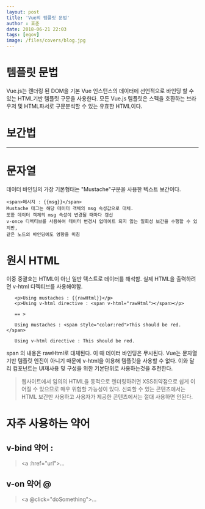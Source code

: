 ```yaml
---
layout: post
title: 'Vue의 템플릿 문법'
author : 효준
date: 2018-06-21 22:03
tags: [egov]
image: /files/covers/blog.jpg
---
```


# 템플릿 문법

Vue.js는 렌더링 된 DOM을 기본 Vue 인스턴스의 데이터에 선언적으로 바인딩 할 수 있는 HTML기반 템플릿 구문을
사용한다. 모든 Vue.js 템플릿은 스펙을 호환하는 브라우저 및 HTML파서로 구문분석할 수 있는 유효한 HTML이다.

# 보간법
<hr>

# 문자열
 데이터 바인딩의 가장 기본형태는 "Mustache"구문을 사용한 텍스트 보간이다.

 ```
 <span>메시지 : {{msg}}</span>
 Mustache 태그는 해당 데이터 객체의 msg 속성값으로 대체.
 또한 데이터 객체의 msg 속성이 변경될 때마다 갱신
 v-once 디렉티브를 사용하여 데이터 변경시 업데이트 되지 않는 일회성 보간을 수행할 수 있지만,
 같은 노드의 바인딩에도 영향을 미침
 ```

 # 원시 HTML

 이중 중괄호는 HTML이 아닌 일반 텍스트로 데이터를 해석함. 실제 HTML을 출력하려면 v-html 디렉티브를 사용해야함.

 ```
    <p>Using mustaches : {{rawHtml}}</p>
    <p>Using v-html directive : <span v-html="rawHtml"></span></p>

    == >

    Using mustaches : <span style="color:red">This should be red.</span>

    Using v-html directive : This should be red.

 ```

 span 의 내용은 rawHtml로 대체된다. 이 때 데이터 바인딩은 무시된다. Vue는 문자열 기반
 템플릿 엔진이 아니기 때문에 v-html을 이용해 템플릿을 사용할 수 없다. 이와 달리
 컴포넌트는 UI재사용 및 구성을 위한 기본단위로 사용하는것을 추천한다.

 > 웹사이트에서 임의의 HTML을 동적으로 렌더링하려면 XSS취약점으로 쉽게 이어질 수 있으므로
 매우 위험할 가능성이 있다. 신뢰할 수 있는 콘텐츠에서는 HTML 보간만 사용하고 사용자가 제공한 콘텐츠에서는
 절대 사용하면 안된다.

# 자주 사용하는 약어

## v-bind 약어 :
> \<a :href="url">...</a>

## v-on 약어 @
> <a @click="doSomething">...</a>
